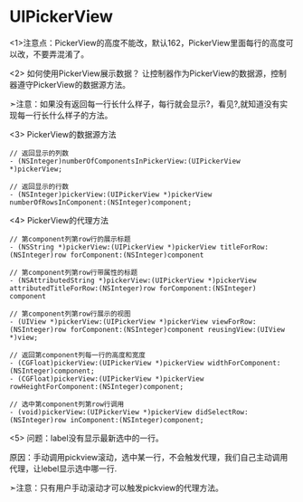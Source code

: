 # UIPickerView
<1>注意点：PickerView的高度不能改，默认162，PickerView里面每行的高度可以改，不要弄混淆了。

<2> 如何使用PickerView展示数据？ 让控制器作为PickerView的数据源，控制器遵守PickerView的数据源方法。

➣注意：如果没有返回每一行长什么样子，每行就会显示?，看见?,就知道没有实现每一行长什么样子的方法。

<3> PickerView的数据源方法
```objc
// 返回显示的列数
- (NSInteger)numberOfComponentsInPickerView:(UIPickerView *)pickerView;

// 返回显示的行数
- (NSInteger)pickerView:(UIPickerView *)pickerView numberOfRowsInComponent:(NSInteger)component;
```
<4> PickerView的代理方法

```objc
// 第component列第row行的展示标题
- (NSString *)pickerView:(UIPickerView *)pickerView titleForRow:(NSInteger)row forComponent:(NSInteger)component

// 第component列第row行带属性的标题
- (NSAttributedString *)pickerView:(UIPickerView *)pickerView attributedTitleForRow:(NSInteger)row forComponent:(NSInteger)
component

// 第component列第row行展示的视图
- (UIView *)pickerView:(UIPickerView *)pickerView viewForRow:(NSInteger)row forComponent:(NSInteger)component reusingView:(UIView *)view;

// 返回第component列每一行的高度和宽度
- (CGFloat)pickerView:(UIPickerView *)pickerView widthForComponent:(NSInteger)component;
- (CGFloat)pickerView:(UIPickerView *)pickerView rowHeightForComponent:(NSInteger)component;

// 选中第component列第row行调用
- (void)pickerView:(UIPickerView *)pickerView didSelectRow:(NSInteger)row inComponent:(NSInteger)component;
```
<5> 问题：label没有显示最新选中的一行。

原因：手动调用pickview滚动，选中某一行，不会触发代理，我们自己主动调用代理，让lebel显示选中哪一行.

➣注意：只有用户手动滚动才可以触发pickview的代理方法。


